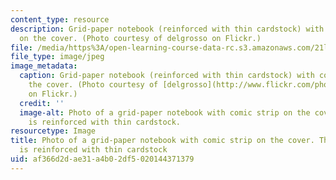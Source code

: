 ```yaml
---
content_type: resource
description: Grid-paper notebook (reinforced with thin cardstock) with comic strip
  on the cover. (Photo courtesy of delgrosso on Flickr.)
file: /media/https%3A/open-learning-course-data-rc.s3.amazonaws.com/21l-430-popular-culture-and-narrative-literature-comics-and-culture-fall-2010/af366d2dae31a4b02df5020144371379_21l-430f10-th.jpg
file_type: image/jpeg
image_metadata:
  caption: Grid-paper notebook (reinforced with thin cardstock) with comic strip on
    the cover. (Photo courtesy of [delgrosso](http://www.flickr.com/photos/delgrossodotcom/3528094533/)
    on Flickr.)
  credit: ''
  image-alt: Photo of a grid-paper notebook with comic strip on the cover. The notebook
    is reinforced with thin cardstock.
resourcetype: Image
title: Photo of a grid-paper notebook with comic strip on the cover. The notebook
  is reinforced with thin cardstock
uid: af366d2d-ae31-a4b0-2df5-020144371379
---
```

